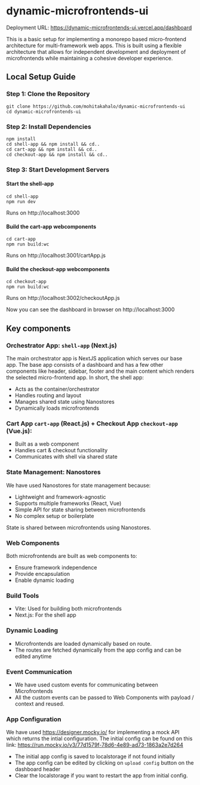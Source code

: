 # dynamic-microfrontends-ui
Deployment URL: https://dynamic-microfrontends-ui.vercel.app/dashboard

This is a basic setup for implementing a monorepo based micro-frontend architecture for multi-framework web apps. This is built using a flexible architecture that allows for independent development and deployment of microfrontends while maintaining a cohesive developer experience.

## Local Setup Guide

### Step 1: Clone the Repository

```
git clone https://github.com/mohitakahalo/dynamic-microfrontends-ui
cd dynamic-microfrontends-ui
```

### Step 2: Install Dependencies

```
npm install
cd shell-app && npm install && cd..
cd cart-app && npm install && cd..
cd checkout-app && npm install && cd..
```

### Step 3: Start Development Servers

#### Start the shell-app

```
cd shell-app
npm run dev
```

Runs on http://localhost:3000

#### Build the cart-app webcomponents

```
cd cart-app
npm run build:wc
```

Runs on http://localhost:3001/cartApp.js

#### Build the checkout-app webcomponents

```
cd checkout-app
npm run build:wc
```

Runs on http://localhost:3002/checkoutApp.js

Now you can see the dashboard in browser on http://localhost:3000

## Key components

### Orchestrator App: `shell-app` (Next.js)

The main orchestrator app is NextJS application which serves our base app. The base app consists of a dashboard and has a few other components like header, sidebar, footer and the main content which renders the selected micro-frontend app. In short, the shell app:

- Acts as the container/orchestrator
- Handles routing and layout
- Manages shared state using Nanostores
- Dynamically loads microfrontends

### Cart App `cart-app` (React.js) + Checkout App `checkout-app` (Vue.js):

- Built as a web component
- Handles cart & checkout functionality
- Communicates with shell via shared state

### State Management: Nanostores

We have used Nanostores for state management because:

- Lightweight and framework-agnostic
- Supports multiple frameworks (React, Vue)
- Simple API for state sharing between microfrontends
- No complex setup or boilerplate

State is shared between microfrontends using Nanostores.

### Web Components

Both microfrontends are built as web components to:

- Ensure framework independence
- Provide encapsulation
- Enable dynamic loading

### Build Tools

- Vite: Used for building both microfrontends
- Next.js: For the shell app

### Dynamic Loading

- Microfrontends are loaded dynamically based on route.
- The routes are fetched dynamically from the app config and can be edited anytime

### Event Communication

- We have used custom events for communicating between Microfrontends
- All the custom events can be passed to Web Components with payload / context and reused.

### App Configuration

We have used https://designer.mocky.io/ for implementing a mock API which returns the intial configuration. The initial config can be found on this link: https://run.mocky.io/v3/77d1579f-78d6-4e89-ad73-1863a2e7d264

- The initial app config is saved to localstorage if not found initially
- The app config can be edited by clicking on `upload config` button on the dashboard header
- Clear the localstorage if you want to restart the app from initial config.
